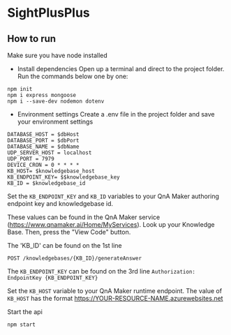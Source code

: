 # SightPlusPlus
## How to run
Make sure you have node installed
* Install dependencies
Open up a terminal and direct to the project folder. Run the commands below one by one:
```
npm init
npm i express mongoose
npm i --save-dev nodemon dotenv
```
* Environment settings
Create a .env file in the project folder and save your environment settings
```
DATABASE_HOST = $dbHost
DATABASE_PORT = $dbPort
DATABASE_NAME = $dbName
UDP_SERVER_HOST = localhost
UDP_PORT = 7979
DEVICE_CRON = 0 * * * *
KB_HOST= $knowledgebase_host
KB_ENDPOINT_KEY= $$knowledgebase_key
KB_ID = $knowledgebase_id
```

Set the `KB_ENDPOINT_KEY` and `KB_ID` variables to your
QnA Maker authoring endpoint key and knowledgebase id.

These values can be found in the QnA Maker service (https://www.qnamaker.ai/Home/MyServices).
Look up your Knowledge Base. Then, press the "View Code" button.

The 'KB_ID' can be found on the 1st line

`POST /knowledgebases/{KB_ID}/generateAnswer`

The `KB_ENDPOINT_KEY` can be found on the 3rd line
`Authorization: EndpointKey {KB_ENDPOINT_KEY}`


Set the `KB_HOST` variable to your QnA Maker runtime endpoint.
The value of `KB_HOST` has the format https://YOUR-RESOURCE-NAME.azurewebsites.net

Start the api
```
npm start
```
